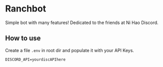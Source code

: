 # Ranchbot
Simple bot with many features!
Dedicated to the friends at Ni Hao Discord.

## How to use
Create a file ```.env``` in root dir and populate it with your API Keys.
```
DISCORD_API=yourdiscAPIhere
```
